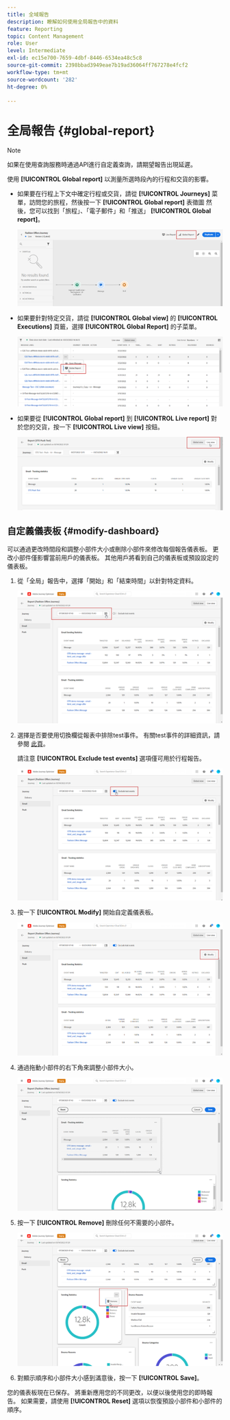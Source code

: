 ```yaml
---
title: 全域報告
description: 瞭解如何使用全局報告中的資料
feature: Reporting
topic: Content Management
role: User
level: Intermediate
exl-id: ec15e700-7659-4dbf-8446-6534ea48c5c8
source-git-commit: 2398bbad3949eae7b19ad36064ff767278e4fcf2
workflow-type: tm+mt
source-wordcount: '282'
ht-degree: 0%

---
```


# 全局報告 {#global-report}

>[!NOTE]
>
> 如果在使用查詢服務時通過API進行自定義查詢，請期望報告出現延遲。

使用 **[!UICONTROL Global report]** 以測量所選時段內的行程和交貨的影響。

* 如果要在行程上下文中確定行程或交貨，請從 **[!UICONTROL Journeys]** 菜單，訪問您的旅程，然後按一下 **[!UICONTROL Global report]** 表徵圖 然後，您可以找到「旅程」、「電子郵件」和「推送」 **[!UICONTROL Global report]**。

   ![](assets/report_6.png)

* 如果要針對特定交貨，請從 **[!UICONTROL Global view]** 的 **[!UICONTROL Executions]** 頁籤，選擇 **[!UICONTROL Global Report]** 的子菜單。

   ![](assets/report_4.png)

* 如果要從 **[!UICONTROL Global report]** 到 **[!UICONTROL Live report]** 對於您的交貨，按一下 **[!UICONTROL Live view]** 按鈕。

   ![](assets/report_5.png)

## 自定義儀表板 {#modify-dashboard}

可以通過更改時間段和調整小部件大小或刪除小部件來修改每個報告儀表板。 更改小部件僅影響當前用戶的儀表板。 其他用戶將看到自己的儀表板或預設設定的儀表板。

1. 從「全局」報告中，選擇「開始」和「結束時間」以針對特定資料。

   ![](assets/report_modify_1.png)

1. 選擇是否要使用切換欄從報表中排除test事件。 有關test事件的詳細資訊，請參閱 [此頁](../building-journeys/testing-the-journey.md)。

   請注意 **[!UICONTROL Exclude test events]** 選項僅可用於行程報告。

   ![](assets/report_modify_2.png)

1. 按一下 **[!UICONTROL Modify]** 開始自定義儀表板。

   ![](assets/report_modify_3.png)

1. 通過拖動小部件的右下角來調整小部件大小。

   ![](assets/report_modify_4.png)

1. 按一下 **[!UICONTROL Remove]** 刪除任何不需要的小部件。

   ![](assets/report_modify_5.png)

1. 對顯示順序和小部件大小感到滿意後，按一下 **[!UICONTROL Save]**。

您的儀表板現在已保存。 將重新應用您的不同更改，以便以後使用您的即時報告。 如果需要，請使用 **[!UICONTROL Reset]** 選項以恢復預設小部件和小部件的順序。
